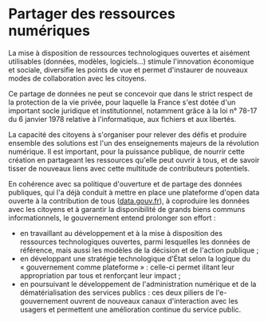 # Partager des ressources numériques

La mise à disposition de ressources technologiques ouvertes et aisément utilisables (données, modèles, logiciels…) stimule l'innovation économique et sociale, diversifie les points de vue et permet d'instaurer de nouveaux modes de collaboration avec les citoyens.

Ce partage de données ne peut se concevoir que dans le strict respect de la protection de la vie privée, pour laquelle la France s'est dotée d'un important socle juridique et institutionnel, notamment grâce à la loi n° 78-17 du 6 janvier 1978 relative à l'informatique, aux fichiers et aux libertés.

La capacité des citoyens à s'organiser pour relever des défis et produire ensemble des solutions est l'un des enseignements majeurs de la révolution numérique. Il est important, pour la puissance publique, de nourrir cette création en partageant les ressources qu'elle peut ouvrir à tous, et de savoir tisser de nouveaux liens avec cette multitude de contributeurs potentiels.

En cohérence avec sa politique d'ouverture et de partage des données publiques, qui l'a déjà conduit à mettre en place une plateforme d'open data ouverte à la contribution de tous ([data.gouv.fr](http://www.data.gouv.fr/)), à coproduire les données avec les citoyens et à garantir la disponibilité de grands biens communs informationnels, le gouvernement entend prolonger son effort :

- en travaillant au développement et à la mise à disposition des ressources technologiques ouvertes, parmi lesquelles les données de référence, mais aussi les modèles de la décision et de l'action publique ;
- en développant une stratégie technologique d'État selon la logique du « gouvernement comme plateforme » : celle-ci permet ilitant leur appropriation par tous et renforçant leur impact ;
- en poursuivant le développement de l'administration numérique et de la dématérialisation des services publics : ces deux piliers de l'e-gouvernement ouvrent de nouveaux canaux d'interaction avec les usagers et permettent une amélioration continue du service public.
